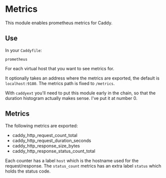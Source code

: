 # Metrics

This module enables prometheus metrics for Caddy.

## Use

In your `Caddyfile`:

~~~
prometheus
~~~

For each virtual host that you want to see metrics for.

It optionally takes an address where the metrics are exported, the default
is `localhost:9180`. The metrics path is fixed to `/metrics`.

With `caddyext` you'll need to put this module early in the chain, so that
the duration histogram actually makes sense. I've put it at number 0.

## Metrics

The following metrics are exported:

* caddy_http_request_count_total
* caddy_http_request_duration_seconds
* caddy_http_response_size_bytes
* caddy_http_response_status_count_total

Each counter has a label `host` which is the hostname used for the request/response.
The `status_count` metrics has an extra label `status` which holds the status code.
